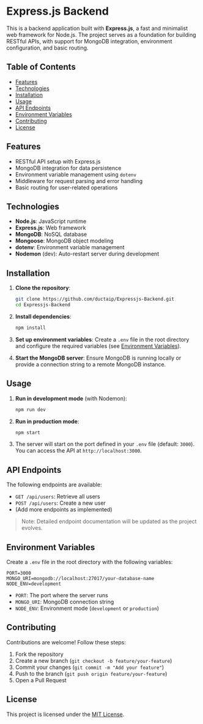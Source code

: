 # Express.js Backend

This is a backend application built with **Express.js**, a fast and minimalist web framework for Node.js. The project serves as a foundation for building RESTful APIs, with support for MongoDB integration, environment configuration, and basic routing.

## Table of Contents

- [Features](#features)
- [Technologies](#technologies)
- [Installation](#installation)
- [Usage](#usage)
- [API Endpoints](#api-endpoints)
- [Environment Variables](#environment-variables)
- [Contributing](#contributing)
- [License](#license)

## Features

- RESTful API setup with Express.js
- MongoDB integration for data persistence
- Environment variable management using `dotenv`
- Middleware for request parsing and error handling
- Basic routing for user-related operations

## Technologies

- **Node.js**: JavaScript runtime
- **Express.js**: Web framework
- **MongoDB**: NoSQL database
- **Mongoose**: MongoDB object modeling
- **dotenv**: Environment variable management
- **Nodemon** (dev): Auto-restart server during development

## Installation

1. **Clone the repository**:

   ```bash
   git clone https://github.com/ductaip/Expressjs-Backend.git
   cd Expressjs-Backend
   ```

2. **Install dependencies**:

   ```bash
   npm install
   ```

3. **Set up environment variables**:
   Create a `.env` file in the root directory and configure the required variables (see [Environment Variables](#environment-variables)).

4. **Start the MongoDB server**:
   Ensure MongoDB is running locally or provide a connection string to a remote MongoDB instance.

## Usage

1. **Run in development mode** (with Nodemon):

   ```bash
   npm run dev
   ```

2. **Run in production mode**:

   ```bash
   npm start
   ```

3. The server will start on the port defined in your `.env` file (default: `3000`). You can access the API at `http://localhost:3000`.

## API Endpoints

The following endpoints are available:

- `GET /api/users`: Retrieve all users
- `POST /api/users`: Create a new user
- (Add more endpoints as implemented)

> Note: Detailed endpoint documentation will be updated as the project evolves.

## Environment Variables

Create a `.env` file in the root directory with the following variables:

```
PORT=3000
MONGO_URI=mongodb://localhost:27017/your-database-name
NODE_ENV=development
```

- `PORT`: The port where the server runs
- `MONGO_URI`: MongoDB connection string
- `NODE_ENV`: Environment mode (`development` or `production`)

## Contributing

Contributions are welcome! Follow these steps:

1. Fork the repository
2. Create a new branch (`git checkout -b feature/your-feature`)
3. Commit your changes (`git commit -m "Add your feature"`)
4. Push to the branch (`git push origin feature/your-feature`)
5. Open a Pull Request

## License

This project is licensed under the [MIT License](LICENSE).
